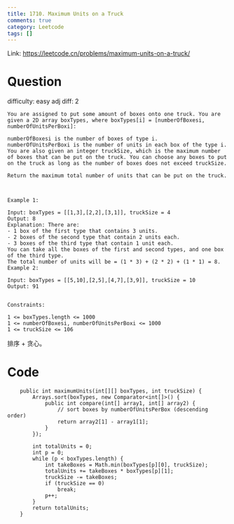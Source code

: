 ```yaml
---
title: 1710. Maximum Units on a Truck
comments: true
category: Leetcode
tags: []
---
```


Link: https://leetcode.cn/problems/maximum-units-on-a-truck/

# Question

difficulty: easy
adj diff: 2

    You are assigned to put some amount of boxes onto one truck. You are given a 2D array boxTypes, where boxTypes[i] = [numberOfBoxesi, numberOfUnitsPerBoxi]:

    numberOfBoxesi is the number of boxes of type i.
    numberOfUnitsPerBoxi is the number of units in each box of the type i.
    You are also given an integer truckSize, which is the maximum number of boxes that can be put on the truck. You can choose any boxes to put on the truck as long as the number of boxes does not exceed truckSize.

    Return the maximum total number of units that can be put on the truck.

     

    Example 1:

    Input: boxTypes = [[1,3],[2,2],[3,1]], truckSize = 4
    Output: 8
    Explanation: There are:
    - 1 box of the first type that contains 3 units.
    - 2 boxes of the second type that contain 2 units each.
    - 3 boxes of the third type that contain 1 unit each.
    You can take all the boxes of the first and second types, and one box of the third type.
    The total number of units will be = (1 * 3) + (2 * 2) + (1 * 1) = 8.
    Example 2:

    Input: boxTypes = [[5,10],[2,5],[4,7],[3,9]], truckSize = 10
    Output: 91
     

    Constraints:

    1 <= boxTypes.length <= 1000
    1 <= numberOfBoxesi, numberOfUnitsPerBoxi <= 1000
    1 <= truckSize <= 106

排序 + 贪心。

# Code

```
    public int maximumUnits(int[][] boxTypes, int truckSize) {
        Arrays.sort(boxTypes, new Comparator<int[]>() {
            public int compare(int[] array1, int[] array2) {
                // sort boxes by numberOfUnitsPerBox (descending order)
                return array2[1] - array1[1];
            }
        });

        int totalUnits = 0;
        int p = 0;
        while (p < boxTypes.length) {
            int takeBoxes = Math.min(boxTypes[p][0], truckSize);
            totalUnits += takeBoxes * boxTypes[p][1];
            truckSize -= takeBoxes;
            if (truckSize == 0)
                break;
            p++;
        }
        return totalUnits;
    }
```
